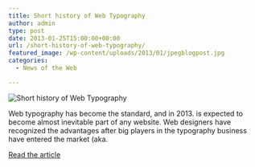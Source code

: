 ```yaml
---
title: Short history of Web Typography
author: admin
type: post
date: 2013-01-25T15:00:00+00:00
url: /short-history-of-web-typography/
featured_image: /wp-content/uploads/2013/01/jpegblogpost.jpg
categories:
  - News of the Web

---
```

<img src="https://i0.wp.com/www.locastic.com/image/09/0929e4e4b2bf68ce020dce68b6c992a6~image/jpeg~blogpost.jpg?w=700" alt="Short history of Web Typography" data-recalc-dims="1" />

Web typography has become the standard, and in 2013. is expected to become almost inevitable part of any website. Web designers have recognized the advantages after big players in the typography business have entered the market (aka.

<a href="http://www.locastic.com/en/blog/web-sites/short-history-of-web-typography" title="Short history of Web Typography" target="_blank">Read the article</a>